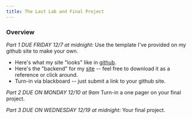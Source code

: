 ```yaml
---
title: The Last Lab and Final Project
---
```


### Overview
*Part 1 DUE FRIDAY 12/7 at midnight:* Use the template I've provided on my github site to make your own. 

- Here's what my site "looks" like in [github](https://dillonma.github.io/).
- Here's the "backend" for my [site](https://github.com/dillonma/dillonma.github.io) -- feel free to download it as a reference or click around. 
- Turn-in via blackboard -- just submit a link to your github site.

*Part 2 DUE ON MONDAY 12/10 at 9am* Turn-in a one pager on your final project.

*Part 3 DUE ON WEDNESDAY 12/19 at midnight:* Your final project.
